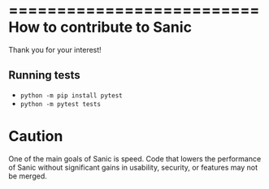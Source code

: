 ==========================
How to contribute to Sanic
==========================

Thank you for your interest!

Running tests
---------------------
* `python -m pip install pytest`
* `python -m pytest tests`

Caution
=======
One of the main goals of Sanic is speed.  Code that lowers the performance of Sanic without significant gains in usability, security, or features may not be merged.